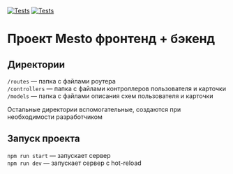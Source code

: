 [![Tests](https://github.com/romanchistyakov/express-mesto-gha/actions/workflows/tests-13-sprint.yml/badge.svg)](https://github.com/romanchistyakov/express-mesto-gha/actions/workflows/tests-13-sprint.yml) [![Tests](https://github.com/romanchistyakov/express-mesto-gha/actions/workflows/tests-14-sprint.yml/badge.svg)](https://github.com/romanchistyakov/express-mesto-gha/actions/workflows/tests-14-sprint.yml)
# Проект Mesto фронтенд + бэкенд

## Директории

`/routes` — папка с файлами роутера  
`/controllers` — папка с файлами контроллеров пользователя и карточки   
`/models` — папка с файлами описания схем пользователя и карточки  
  
Остальные директории вспомогательные, создаются при необходимости разработчиком

## Запуск проекта

`npm run start` — запускает сервер   
`npm run dev` — запускает сервер с hot-reload
